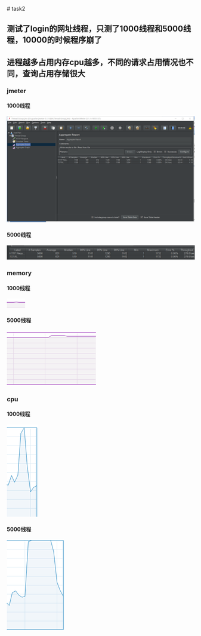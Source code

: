 ﻿﻿﻿#  task2
##  测试了login的网址线程，只测了1000线程和5000线程，10000的时候程序崩了
##  进程越多占用内存cpu越多，不同的请求占用情况也不同，查询占用存储很大
### jmeter
#### 1000线程
![](jmeter1000.jpg)
#### 5000线程
![](jmeter5000.jpg)
### memory
#### 1000线程
![](m1000.jpg)
#### 5000线程
![](m5000.jpg)
### cpu
#### 1000线程
![](cpu1000.jpg)
#### 5000线程
![](cpu5000.jpg)





